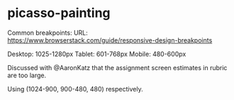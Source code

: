 # picasso-painting

Common breakpoints:
URL: https://www.browserstack.com/guide/responsive-design-breakpoints

Desktop: 1025-1280px
Tablet: 601-768px
Mobile: 480-600px

Discussed with @AaronKatz that the assignment screen estimates in rubric are too large.

Using (1024-900, 900-480, 480) respectively.
